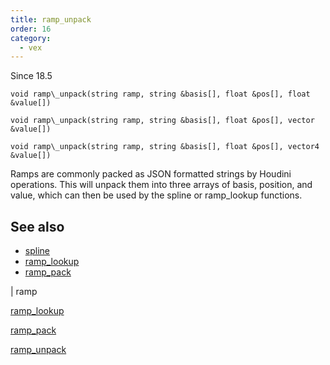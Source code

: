 ```yaml
---
title: ramp_unpack
order: 16
category:
  - vex
---
```


Since 18.5

`void ramp\_unpack(string ramp, string &basis[], float &pos[], float &value[])`

`void ramp\_unpack(string ramp, string &basis[], float &pos[], vector &value[])`

`void ramp\_unpack(string ramp, string &basis[], float &pos[], vector4 &value[])`

Ramps are commonly packed as JSON formatted strings by Houdini operations.
This will unpack them into three arrays of basis, position, and value, which
can then be used by the spline or ramp_lookup functions.

## See also

- [spline](spline.html)
- [ramp_lookup](ramp_lookup.html)
- [ramp_pack](ramp_pack.html)

|
ramp

[ramp_lookup](ramp_lookup.html)

[ramp_pack](ramp_pack.html)

[ramp_unpack](ramp_unpack.html)
